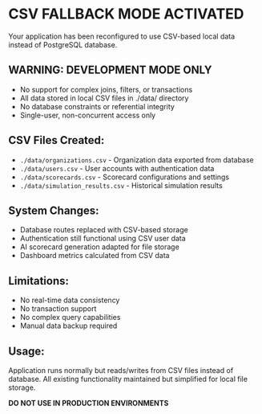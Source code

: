 # CSV FALLBACK MODE ACTIVATED

Your application has been reconfigured to use CSV-based local data instead of PostgreSQL database.

## WARNING: DEVELOPMENT MODE ONLY
- No support for complex joins, filters, or transactions
- All data stored in local CSV files in ./data/ directory
- No database constraints or referential integrity
- Single-user, non-concurrent access only

## CSV Files Created:
- `./data/organizations.csv` - Organization data exported from database
- `./data/users.csv` - User accounts with authentication data
- `./data/scorecards.csv` - Scorecard configurations and settings
- `./data/simulation_results.csv` - Historical simulation results

## System Changes:
- Database routes replaced with CSV-based storage
- Authentication still functional using CSV user data
- AI scorecard generation adapted for file storage
- Dashboard metrics calculated from CSV data

## Limitations:
- No real-time data consistency
- No transaction support
- No complex query capabilities
- Manual data backup required

## Usage:
Application runs normally but reads/writes from CSV files instead of database. All existing functionality maintained but simplified for local file storage.

**DO NOT USE IN PRODUCTION ENVIRONMENTS**